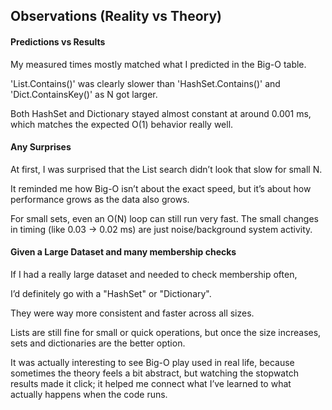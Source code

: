 ## Observations (Reality vs Theory)



#### Predictions vs Results



My measured times mostly matched what I predicted in the Big-O table.  

'List.Contains()' was clearly slower than 'HashSet.Contains()' and 'Dict.ContainsKey()' as N got larger.  

Both HashSet and Dictionary stayed almost constant at around 0.001 ms, which matches the expected O(1) behavior really well.



#### Any Surprises



At first, I was surprised that the List search didn’t look that slow for small N.  

It reminded me how Big-O isn’t about the exact speed, but it’s about how performance grows as the data also grows.  

For small sets, even an O(N) loop can still run very fast. The small changes in timing (like 0.03 → 0.02 ms) are just noise/background system activity.



#### Given a Large Dataset and many membership checks



If I had a really large dataset and needed to check membership often,  

I’d definitely go with a "HashSet" or "Dictionary".  

They were way more consistent and faster across all sizes.  

Lists are still fine for small or quick operations, but once the size increases, sets and dictionaries are the better option.

It was actually interesting to see Big-O play used in real life, because sometimes the theory feels a bit abstract, but watching the stopwatch results made it click; it helped me connect what I’ve learned to what actually happens when the code runs. 



